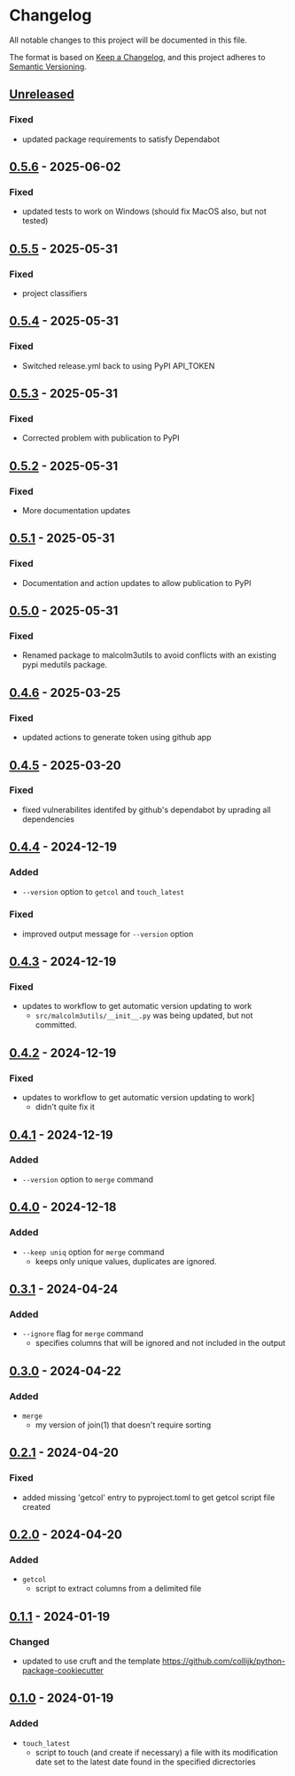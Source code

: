 # Changelog
All notable changes to this project will be documented in this file.

The format is based on [Keep a Changelog](https://keepachangelog.com/en/1.0.0/), and this project adheres to [Semantic Versioning](https://semver.org/spec/v2.0.0.html).

## [Unreleased]
### Fixed
- updated package requirements to satisfy Dependabot

## [0.5.6] - 2025-06-02
### Fixed
- updated tests to work on Windows (should fix MacOS also, but not tested)

## [0.5.5] - 2025-05-31
### Fixed
- project classifiers

## [0.5.4] - 2025-05-31
### Fixed
- Switched release.yml back to using PyPI API_TOKEN

## [0.5.3] - 2025-05-31
### Fixed
- Corrected problem with publication to PyPI

## [0.5.2] - 2025-05-31
### Fixed
- More documentation updates

## [0.5.1] - 2025-05-31
### Fixed
- Documentation and action updates to allow publication to PyPI

## [0.5.0] - 2025-05-31
### Fixed
- Renamed package to malcolm3utils to avoid conflicts with an existing pypi medutils package.

## [0.4.6] - 2025-03-25
### Fixed
- updated actions to generate token using github app

## [0.4.5] - 2025-03-20
### Fixed
- fixed vulnerabilites identifed by github's dependabot by uprading all dependencies

## [0.4.4] - 2024-12-19
### Added
- `--version` option to `getcol` and `touch_latest`

### Fixed
- improved output message for `--version` option

## [0.4.3] - 2024-12-19
### Fixed
- updates to workflow to get automatic version updating to work
  - `src/malcolm3utils/__init__.py` was being updated, but not committed.

## [0.4.2] - 2024-12-19
### Fixed
- updates to workflow to get automatic version updating to work]
  - didn't quite fix it

## [0.4.1] - 2024-12-19
### Added
- `--version` option to `merge` command

## [0.4.0] - 2024-12-18
### Added
- `--keep uniq` option for `merge` command
  - keeps only unique values, duplicates are ignored.

## [0.3.1] - 2024-04-24
### Added
- `--ignore` flag for `merge` command
  - specifies columns that will be ignored and not included in the output

## [0.3.0] - 2024-04-22
### Added
- `merge`
  - my version of join(1) that doesn't require sorting

## [0.2.1] - 2024-04-20
### Fixed
- added missing 'getcol' entry to pyproject.toml to get getcol script file created

## [0.2.0] - 2024-04-20
### Added
- `getcol`
  - script to extract columns from a delimited file

## [0.1.1] - 2024-01-19
### Changed
- updated to use cruft and the template https://github.com/collijk/python-package-cookiecutter

## [0.1.0] - 2024-01-19
### Added
- `touch_latest`
  - script to touch (and create if necessary) a file
    with its modification date set to the latest date found in the specified dicrectories

[Unreleased]: https://github.com/malcolm-3/malcolm3utils/compare/0.5.6...master
[0.5.6]: https://github.com/malcolm-3/malcolm3utils/compare/0.5.5...0.5.6
[0.5.5]: https://github.com/malcolm-3/malcolm3utils/compare/0.5.4...0.5.5
[0.5.4]: https://github.com/malcolm-3/malcolm3utils/compare/0.5.3...0.5.4
[0.5.3]: https://github.com/malcolm-3/malcolm3utils/compare/0.5.2...0.5.3
[0.5.2]: https://github.com/malcolm-3/malcolm3utils/compare/0.5.1...0.5.2
[0.5.1]: https://github.com/malcolm-3/malcolm3utils/compare/0.5.0...0.5.1
[0.5.0]: https://github.com/malcolm-3/malcolm3utils/compare/0.4.6...0.5.0
[0.4.6]: https://github.com/malcolm-3/malcolm3utils/compare/0.4.5...0.4.6
[0.4.5]: https://github.com/malcolm-3/malcolm3utils/compare/0.4.4...0.4.5
[0.4.4]: https://github.com/malcolm-3/malcolm3utils/compare/0.4.3...0.4.4
[0.4.3]: https://github.com/malcolm-3/malcolm3utils/compare/0.4.2...0.4.3
[0.4.2]: https://github.com/malcolm-3/malcolm3utils/compare/0.4.1...0.4.2
[0.4.1]: https://github.com/malcolm-3/malcolm3utils/compare/0.4.0...0.4.1
[0.4.0]: https://github.com/malcolm-3/malcolm3utils/compare/0.3.1...0.4.0
[0.3.1]: https://github.com/malcolm-3/malcolm3utils/compare/0.3.0...0.3.1
[0.3.0]: https://github.com/malcolm-3/malcolm3utils/compare/0.2.1...0.3.0
[0.2.1]: https://github.com/malcolm-3/malcolm3utils/compare/0.2.0...0.2.1
[0.2.0]: https://github.com/malcolm-3/malcolm3utils/compare/0.1.1...0.2.0
[0.1.1]: https://github.com/malcolm-3/malcolm3utils/compare/0.1.0...0.1.1
[0.1.0]: https://github.com/malcolm-3/malcolm3utils/tree/0.1.0
